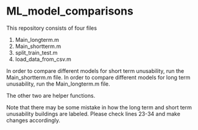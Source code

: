 # ML_model_comparisons
This repository consists of four files
1. Main_longterm.m
2. Main_shortterm.m
3. split_train_test.m
4. load_data_from_csv.m

In order to compare different models for short term unusability, run the Main_shortterm.m file.
In order to compare different models for long term unusability, run the Main_longterm.m file.

The other two are helper functions.

Note that there may be some mistake in how the long term and short term unusability buildings are labeled. Please check lines 23-34 and make changes accordingly.
